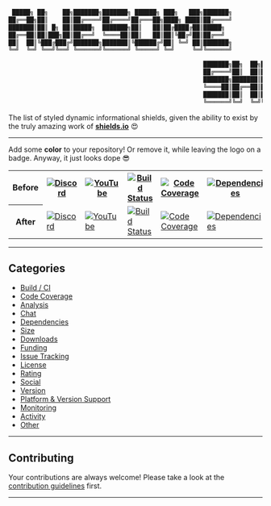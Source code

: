 ```python
 █████╗ ██╗    ██╗███████╗███████╗ ██████╗ ███╗   ███╗███████╗
██╔══██╗██║    ██║██╔════╝██╔════╝██╔═══██╗████╗ ████║██╔════╝
███████║██║ █╗ ██║█████╗  ███████╗██║   ██║██╔████╔██║█████╗  
██╔══██║██║███╗██║██╔══╝  ╚════██║██║   ██║██║╚██╔╝██║██╔══╝  
██║  ██║╚███╔███╔╝███████╗███████║╚██████╔╝██║ ╚═╝ ██║███████╗
╚═╝  ╚═╝ ╚══╝╚══╝ ╚══════╝╚══════╝ ╚═════╝ ╚═╝     ╚═╝╚══════╝

                                                      ███████╗██╗  ██╗██╗███████╗██╗     ██████╗ ███████╗
                                                      ██╔════╝██║  ██║██║██╔════╝██║     ██╔══██╗██╔════╝
                                                      ███████╗███████║██║█████╗  ██║     ██║  ██║███████╗
                                                      ╚════██║██╔══██║██║██╔══╝  ██║     ██║  ██║╚════██║
                                                      ███████║██║  ██║██║███████╗███████╗██████╔╝███████║
                                                      ╚══════╝╚═╝  ╚═╝╚═╝╚══════╝╚══════╝╚═════╝ ╚══════╝

```
The list of styled dynamic informational shields, given the ability to exist by the truly amazing work of [**shields.io**](https://shields.io) :heart_eyes:

---

Add some **color** to your repository! Or remove it, while leaving the logo on a badge. Anyway, it just looks dope :sunglasses:

<table>
    <tr>
        <th>Before</th>
        <th>
            <a href="https://discord.gg/VnrdB6K"><img
                alt="Discord"
                src="https://img.shields.io/discord/767286138007584780"></a>
        </th>
        <th>
            <a href=""><img
                alt="YouTube"
                src="https://img.shields.io/youtube/likes/Dl-ekLb4quE?style=social"></a>
        </th>
        <th>
            <a href="https://github.com/a-maliarov/awesome-shields/blob/main/categories/build.md"><img
                alt="Build Status"
                src="https://travis-ci.com/a-maliarov/amazoncaptcha.svg?branch=master"></a>
        </th>
        <th>
            <a href="https://github.com/a-maliarov/awesome-shields/blob/main/categories/code_coverage.md"><img
                alt="Code Coverage"
                src="https://img.shields.io/codecov/c/gh/a-maliarov/amazoncaptcha"></a>
        </th>
        <th>
            <a href="https://github.com/a-maliarov/awesome-shields/blob/main/categories/dependencies.md"><img
                alt="Dependencies"
                src="https://img.shields.io/requires/github/a-maliarov/amazoncaptcha"></a>
        </th>
    </tr>
    <tr>
        <th>After</th>
        <td>
            <a href="https://discord.gg/VnrdB6K"><img
                alt="Discord"
                src="https://img.shields.io/discord/767286138007584780?label=Discord&logo=discord&logoColor=ffffff&labelColor=7289DA&color=2c2f33"></a>
        </td>
        <td>
            <a href=""><img
                alt="YouTube"
                src="https://img.shields.io/youtube/likes/Dl-ekLb4quE?label=Likes&logo=youtube&logoColor=ffffff&labelColor=FF0000&color=282828&style=flat"></a>
        </td>
        <td>
            <a href="https://github.com/a-maliarov/awesome-shields/blob/main/categories/build.md"><img
                alt="Build Status"
                src="https://img.shields.io/travis/a-maliarov/amazoncaptcha?branch=master&label=Travis%20CI&logo=Travis%20CI&logoColor=ffffff&labelColor=2782f7"></a>
        </td>
        <td>
            <a href="https://github.com/a-maliarov/awesome-shields/blob/main/categories/code_coverage.md"><img
                alt="Code Coverage"
                src="https://img.shields.io/codecov/c/gh/a-maliarov/amazoncaptcha?label=Codecov&logo=Codecov&logoColor=ffffff&labelColor=F01F7A"></a>
        </td>
        <td>
            <a href="https://github.com/a-maliarov/awesome-shields/blob/main/categories/dependencies.md"><img
                alt="Dependencies"
                src="https://img.shields.io/requires/github/a-maliarov/amazoncaptcha?label=Requirements&logoColor=ffffff&labelColor=282828"></a>
        </td>
    </tr>
</table>

---

## Categories
+ [Build / CI](https://github.com/a-maliarov/awesome-shields/blob/main/categories/build.md)
+ [Code Coverage](https://github.com/a-maliarov/awesome-shields/blob/main/categories/code_coverage.md)
+ [Analysis](https://github.com/a-maliarov/awesome-shields/blob/main/categories/analysis.md)
+ [Chat](https://github.com/a-maliarov/awesome-shields/blob/main/categories/chat.md)
+ [Dependencies](https://github.com/a-maliarov/awesome-shields/blob/main/categories/dependencies.md)
+ [Size](https://github.com/a-maliarov/awesome-shields/blob/main/categories/size.md)
+ [Downloads](https://github.com/a-maliarov/awesome-shields/blob/main/categories/downloads.md)
+ [Funding](https://github.com/a-maliarov/awesome-shields/blob/main/categories/funding.md)
+ [Issue Tracking](https://github.com/a-maliarov/awesome-shields/blob/main/categories/issue_tracking.md)
+ [License](https://github.com/a-maliarov/awesome-shields/blob/main/categories/license_.md)
+ [Rating](https://github.com/a-maliarov/awesome-shields/blob/main/categories/rating.md)
+ [Social](https://github.com/a-maliarov/awesome-shields/blob/main/categories/social.md)
+ [Version](https://github.com/a-maliarov/awesome-shields/blob/main/categories/version_.md)
+ [Platform & Version Support](https://github.com/a-maliarov/awesome-shields/blob/main/categories/platform_and_version_support.md)
+ [Monitoring](https://github.com/a-maliarov/awesome-shields/blob/main/categories/monitoring.md)
+ [Activity](https://github.com/a-maliarov/awesome-shields/blob/main/categories/activity.md)
+ [Other](https://github.com/a-maliarov/awesome-shields/blob/main/categories/other.md)

---

## Contributing
Your contributions are always welcome! Please take a look at the [contribution guidelines](https://github.com/a-maliarov/awesome-shields/blob/main/.github/CONTRIBUTING.md) first.

---
